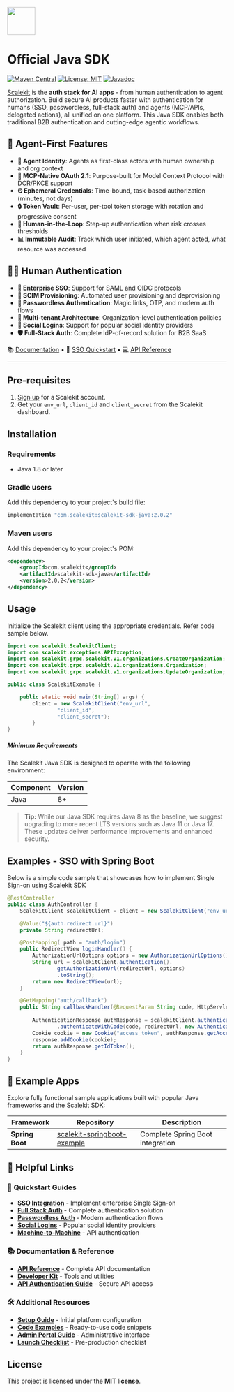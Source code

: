 <p align="left">
  <a href="https://scalekit.com" target="_blank" rel="noopener noreferrer">
    <picture>
      <img src="https://cdn.scalekit.cloud/v1/scalekit-logo-dark.svg" height="64">
    </picture>
  </a>
  <br/>
</p>

# Official Java SDK

[![Maven Central](https://img.shields.io/maven-central/v/com.scalekit/scalekit-sdk-java.svg?label=Maven%20Central)](https://search.maven.org/search?q=g:%22com.scalekit%22%20AND%20a:%22scalekit-sdk-java%22)
[![License: MIT](https://img.shields.io/badge/License-MIT-yellow.svg)](https://opensource.org/licenses/MIT)
[![Javadoc](https://javadoc.io/badge2/com.scalekit/scalekit-sdk-java/javadoc.svg)](https://javadoc.io/doc/com.scalekit/scalekit-sdk-java)

<a href="https://scalekit.com" target="_blank" rel="noopener noreferrer">Scalekit</a> is the **auth stack for AI apps** - from human authentication to agent authorization. Build secure AI products faster with authentication for humans (SSO, passwordless, full-stack auth) and agents (MCP/APIs, delegated actions), all unified on one platform. This Java SDK enables both traditional B2B authentication and cutting-edge agentic workflows.

## 🤖 Agent-First Features

- **🔐 Agent Identity**: Agents as first-class actors with human ownership and org context
- **🎯 MCP-Native OAuth 2.1**: Purpose-built for Model Context Protocol with DCR/PKCE support
- **⏰ Ephemeral Credentials**: Time-bound, task-based authorization (minutes, not days)
- **🔒 Token Vault**: Per-user, per-tool token storage with rotation and progressive consent
- **👥 Human-in-the-Loop**: Step-up authentication when risk crosses thresholds
- **📊 Immutable Audit**: Track which user initiated, which agent acted, what resource was accessed

## 👨‍💼 Human Authentication

- **🔐 Enterprise SSO**: Support for SAML and OIDC protocols
- **👥 SCIM Provisioning**: Automated user provisioning and deprovisioning  
- **🚀 Passwordless Authentication**: Magic links, OTP, and modern auth flows
- **🏢 Multi-tenant Architecture**: Organization-level authentication policies
- **📱 Social Logins**: Support for popular social identity providers
- **🛡️ Full-Stack Auth**: Complete IdP-of-record solution for B2B SaaS

<div>
📚 <a target="_blank" href="https://docs.scalekit.com">Documentation</a> • 🚀 <a target="_blank" href="https://docs.scalekit.com/sso/quickstart/">SSO Quickstart</a> • 💻 <a target="_blank" href="https://docs.scalekit.com/apis">API Reference</a>
</div>
<hr />

## Pre-requisites

1. [Sign up](https://scalekit.com) for a Scalekit account.
2. Get your ```env_url```, ```client_id``` and ```client_secret``` from the Scalekit dashboard.

## Installation

### Requirements
- Java 1.8 or later

### Gradle users

Add this dependency to your project's build file:

```gradle
implementation "com.scalekit:scalekit-sdk-java:2.0.2"
```

### Maven users

Add this dependency to your project's POM:

```xml
<dependency>
    <groupId>com.scalekit</groupId>
    <artifactId>scalekit-sdk-java</artifactId>
    <version>2.0.2</version>
</dependency>
```

## Usage

Initialize the Scalekit client using the appropriate credentials. Refer code sample below.
```java
import com.scalekit.ScalekitClient;
import com.scalekit.exceptions.APIException;
import com.scalekit.grpc.scalekit.v1.organizations.CreateOrganization;
import com.scalekit.grpc.scalekit.v1.organizations.Organization;
import com.scalekit.grpc.scalekit.v1.organizations.UpdateOrganization;

public class ScalekitExample {

    public static void main(String[] args) {
        client = new ScalekitClient("env_url",
                "client_id",
                "client_secret");
        }
}
```

##### Minimum Requirements

The Scalekit Java SDK is designed to operate with the following environment:

| Component | Version |
| --------- | ------- |
| Java      | 8+      |

> **Tip:** While our Java SDK requires Java 8 as the baseline, we suggest upgrading to more recent LTS versions such as Java 11 or Java 17. These updates deliver performance improvements and enhanced security.

## Examples - SSO with Spring Boot

Below is a simple code sample that showcases how to implement Single Sign-on using Scalekit SDK

```java
@RestController
public class AuthController {
    ScalekitClient scalekitClient = client = new ScalekitClient("env_url", "client_id", "client_secret");

    @Value("${auth.redirect.url}")
    private String redirectUrl;

    @PostMapping( path = "auth/login")
    public RedirectView loginHandler() {
        AuthorizationUrlOptions options = new AuthorizationUrlOptions();
        String url = scalekitClient.authentication().
                getAuthorizationUrl(redirectUrl, options)
                .toString();
        return new RedirectView(url);
    }

    @GetMapping("auth/callback")
    public String callbackHandler(@RequestParam String code, HttpServletResponse response){
        
        AuthenticationResponse authResponse = scalekitClient.authentication()
                .authenticateWithCode(code, redirectUrl, new AuthenticationOptions());
        Cookie cookie = new Cookie("access_token", authResponse.getAccessToken());
        response.addCookie(cookie);
        return authResponse.getIdToken();
    }
}
```

## 📱 Example Apps

Explore fully functional sample applications built with popular Java frameworks and the Scalekit SDK:

| Framework | Repository | Description |
|-----------|------------|-------------|
| **Spring Boot** | [scalekit-springboot-example](https://github.com/scalekit-developers/scalekit-springboot-example) | Complete Spring Boot integration |

## 🔗 Helpful Links

### 📖 Quickstart Guides
- [**SSO Integration**](https://docs.scalekit.com/sso/quickstart/) - Implement enterprise Single Sign-on
- [**Full Stack Auth**](https://docs.scalekit.com/fsa/quickstart/) - Complete authentication solution
- [**Passwordless Auth**](https://docs.scalekit.com/passwordless/quickstart/) - Modern authentication flows
- [**Social Logins**](https://docs.scalekit.com/social-logins/quickstart/) - Popular social identity providers
- [**Machine-to-Machine**](https://docs.scalekit.com/m2m/quickstart/) - API authentication

### 📚 Documentation & Reference
- [**API Reference**](https://docs.scalekit.com/apis) - Complete API documentation
- [**Developer Kit**](https://docs.scalekit.com/dev-kit/) - Tools and utilities
- [**API Authentication Guide**](https://docs.scalekit.com/guides/authenticate-scalekit-api/) - Secure API access

### 🛠️ Additional Resources
- [**Setup Guide**](https://docs.scalekit.com/guides/setup-scalekit/) - Initial platform configuration
- [**Code Examples**](https://docs.scalekit.com/directory/code-examples/) - Ready-to-use code snippets
- [**Admin Portal Guide**](https://docs.scalekit.com/directory/guides/admin-portal/) - Administrative interface
- [**Launch Checklist**](https://docs.scalekit.com/directory/guides/launch-checklist/) - Pre-production checklist

## License
This project is licensed under the **MIT license**.
